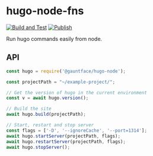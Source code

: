 # hugo-node-fns

[![Build and Test](https://github.com/gauntface/hugo-node-fns/workflows/Build%20and%20Test/badge.svg)](https://github.com/gauntface/hugo-node-fns/actions?query=workflow%3A%22Build+and+Test%22) [![Publish](https://github.com/gauntface/hugo-node-fns/workflows/Publish/badge.svg)](https://github.com/gauntface/hugo-node-fns/actions?query=workflow%3APublish)

Run hugo commands easily from node.

## API

```javascript
const hugo = require('@gauntface/hugo-node');

const projectPath = "~/example-project/";

// Get the version of hugo in the current environment
const v = await hugo.version();

// Build the site
await hugo.build(projectPath);

// Start, restart and stop server
const flags = ['-D', '--ignoreCache', '--port=1314'];
await hugo.startServer(projectPath, flags);
await hugo.restartServer(projectPath, flags);
await hugo.stopServer();
```